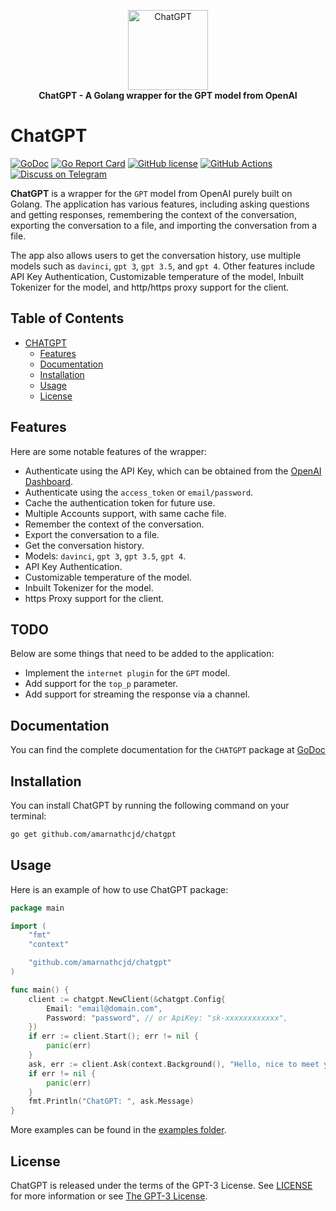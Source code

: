 <p align="center">
    <a href="https://github.com/amarnathcjd/chatgpt">
        <img src="https://i.imgur.com/isfTY5X.png" alt="ChatGPT" width="128">
    </a>
    <br>
    <b>ChatGPT - A Golang wrapper for the GPT model from OpenAI</b>
</p>

# ChatGPT


[![GoDoc](https://godoc.org/github.com/amarnathcjd/chatgpt?status.svg)](https://godoc.org/github.com/amarnathcjd/chatgpt)
[![Go Report Card](https://goreportcard.com/badge/github.com/amarnathcjd/chatgpt)](https://goreportcard.com/report/github.com/amarnathcjd/chatgpt)
[![GitHub license](https://img.shields.io/github/license/amarnathcjd/chatgpt)](nhttps://github.com/amarnathcjd/chatgpt/blob/master/LICENSE)
[![GitHub Actions](https://github.com/tucnak/telebot/actions/workflows/go.yml/badge.svg)](https://github.com/tucnak/telebot/actions)
[![Discuss on Telegram](https://img.shields.io/badge/telegram-discuss-0088cc.svg)](https://t.me/rosexchat)

**ChatGPT** is a wrapper for the `GPT` model from OpenAI purely built on Golang. The application has various features, including asking questions and getting responses, remembering the context of the conversation, exporting the conversation to a file, and importing the conversation from a file. 

The app also allows users to get the conversation history, use multiple models such as `davinci`, `gpt 3`, `gpt 3.5`, and `gpt 4`. Other features include API Key Authentication, Customizable temperature of the model, Inbuilt Tokenizer for the model, and http/https proxy support for the client. 

## Table of Contents

- [CHATGPT](#chatgpt)
  - [Features](#features)
  - [Documentation](#documentation)
  - [Installation](#installation)
  - [Usage](#usage)
  - [License](#license)

## Features
Here are some notable features of the wrapper:

- Authenticate using the API Key, which can be obtained from the [OpenAI Dashboard](https://beta.openai.com/).
- Authenticate using the `access_token` or `email/password`.
- Cache the authentication token for future use.
- Multiple Accounts support, with same cache file.
- Remember the context of the conversation.
- Export the conversation to a file.
- Get the conversation history.
- Models: `davinci`, `gpt 3`, `gpt 3.5`, `gpt 4`.
- API Key Authentication.
- Customizable temperature of the model.
- Inbuilt Tokenizer for the model.
- https Proxy support for the client.

## TODO
Below are some things that need to be added to the application:

- Implement the `internet plugin` for the `GPT` model.
- Add support for the `top_p` parameter.
- Add support for streaming the response via a channel.

## Documentation

You can find the complete documentation for the `CHATGPT` package at [GoDoc](https://godoc.org/github.com/amarnathcjd/chatgpt)
## Installation

You can install ChatGPT by running the following command on your terminal:

```bash
go get github.com/amarnathcjd/chatgpt
```

## Usage

Here is an example of how to use ChatGPT package:

```go
package main

import (
    "fmt"
    "context"

    "github.com/amarnathcjd/chatgpt"
)

func main() {
    client := chatgpt.NewClient(&chatgpt.Config{
        Email: "email@domain.com",
        Password: "password", // or ApiKey: "sk-xxxxxxxxxxxx",
    })
    if err := client.Start(); err != nil {
        panic(err) 
    }
    ask, err := client.Ask(context.Background(), "Hello, nice to meet you")
    if err != nil {
        panic(err)
    }
    fmt.Println("ChatGPT: ", ask.Message)
}

```

More examples can be found in the [examples folder](https//github.com/amarnathcjd/chatgpt/tree/master/examples).

## License

ChatGPT is released under the terms of the GPT-3 License. See [LICENSE](https://github.com/amarnathcjd/chatgpt/blob/master/LICENSE) for more information or see [The GPT-3 License](https://openai.com/blog/gpt-3-license/).

